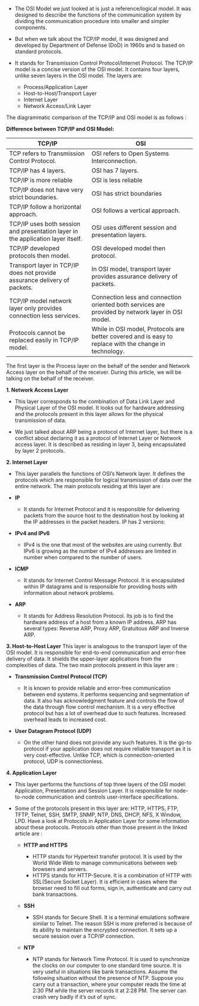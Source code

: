 + The OSI Model we just looked at is just a reference/logical model. It was designed to describe the functions of the communication system by dividing the communication procedure into smaller and simpler components.

+ But when we talk about the TCP/IP model, it was designed and developed by Department of Defense (DoD) in 1960s and is based on standard protocols.

+ It stands for Transmission Control Protocol/Internet Protocol. The TCP/IP model is a concise version of the OSI model. It contains four layers, unlike seven layers in the OSI model. The layers are:

	- Process/Application Layer
	- Host-to-Host/Transport Layer
	- Internet Layer
	- Network Access/Link Layer

The diagrammatic comparison of the TCP/IP and OSI model is as follows :

**Difference between TCP/IP and OSI Model:**

|TCP/IP   | OSI  |
|---|---|
| TCP refers to Transmission Control Protocol.  |OSI refers to Open Systems Interconnection.   |
| TCP/IP has 4 layers.  | OSI has 7 layers.  |
| TCP/IP is more reliable  | OSI is less reliable  |
| TCP/IP does not have very strict boundaries.  | OSI has strict boundaries  |
| TCP/IP follow a horizontal approach.  | OSI follows a vertical approach.  |
|  TCP/IP uses both session and presentation layer in the application layer itself. |   OSI uses different session and presentation layers. |
| TCP/IP developed protocols then model.	| OSI developed model then protocol.|
| Transport layer in TCP/IP does not provide assurance delivery of packets.	  | In OSI model, transport layer provides assurance delivery of packets.  |
| TCP/IP model network layer only provides connection less services.	  |  Connection less and connection oriented both services are provided by network layer in OSI model. |
| Protocols cannot be replaced easily in TCP/IP model.  | 	While in OSI model, Protocols are better covered and is easy to replace with the change in technology.  |


The first layer is the Process layer on the behalf of the sender and Network Access layer on the behalf of the receiver. During this article, we will be talking on the behalf of the receiver.

**1. Network Access Layer**
+ This layer corresponds to the combination of Data Link Layer and Physical Layer of the OSI model. It looks out for hardware addressing and the protocols present in this layer allows for the physical transmission of data.

+ We just talked about ARP being a protocol of Internet layer, but there is a conflict about declaring it as a protocol of Internet Layer or Network access layer. It is described as residing in layer 3, being encapsulated by layer 2 protocols.

**2. Internet Layer**
+ This layer parallels the functions of OSI’s Network layer. It defines the protocols which are responsible for logical transmission of data over the entire network. The main protocols residing at this layer are :

+ **IP**
	+ It stands for Internet Protocol and it is responsible for delivering packets from the source host to the destination host by looking at the IP addresses in the packet headers. IP has 2 versions:

+ **IPv4 and IPv6**
	+ IPv4 is the one that most of the websites are using currently. But IPv6 is growing as the number of IPv4 addresses are limited in number when compared to the number of users.

+ **ICMP**
	+ It stands for Internet Control Message Protocol. It is encapsulated within IP datagrams and is responsible for providing hosts with information about network problems.

+ **ARP**
	+ It stands for Address Resolution Protocol. Its job is to find the hardware address of a host from a known IP address. ARP has several types: Reverse ARP, Proxy ARP, Gratuitous ARP and Inverse ARP.

**3. Host-to-Host Layer**
This layer is analogous to the transport layer of the OSI model. It is responsible for end-to-end communication and error-free delivery of data. It shields the upper-layer applications from the complexities of data. The two main protocols present in this layer are :

+ **Transmission Control Protocol (TCP)**
	+ It is known to provide reliable and error-free communication between end systems. It performs sequencing and segmentation of data. It also has acknowledgment feature and controls the flow of the data through flow control mechanism. It is a very effective protocol but has a lot of overhead due to such features. Increased overhead leads to increased cost.

+ **User Datagram Protocol (UDP)**
	+ On the other hand does not provide any such features. It is the go-to protocol if your application does not require reliable transport as it is very cost-effective. Unlike TCP, which is connection-oriented protocol, UDP is connectionless.

**4. Application Layer**
+ This layer performs the functions of top three layers of the OSI model: Application, Presentation and Session Layer. It is responsible for node-to-node communication and controls user-interface specifications.

+ Some of the protocols present in this layer are: HTTP, HTTPS, FTP, TFTP, Telnet, SSH, SMTP, SNMP, NTP, DNS, DHCP, NFS, X Window, LPD. Have a look at Protocols in Application Layer for some information about these protocols. Protocols other than those present in the linked article are :

	+ **HTTP and HTTPS**
		+ HTTP stands for Hypertext transfer protocol. It is used by the World Wide Web to manage communications between web browsers and servers. 
		+ HTTPS stands for HTTP-Secure. It is a combination of HTTP with SSL(Secure Socket Layer). It is efficient in cases where the browser need to fill out forms, sign in, authenticate and carry out bank transactions.

	+ **SSH**
		+ SSH stands for Secure Shell. It is a terminal emulations software similar to Telnet. The reason SSH is more preferred is because of its ability to maintain the encrypted connection. It sets up a secure session over a TCP/IP connection.

	+ **NTP**
		+ NTP stands for Network Time Protocol. It is used to synchronize the clocks on our computer to one standard time source. It is very useful in situations like bank transactions. Assume the following situation without the presence of NTP. Suppose you carry out a transaction, where your computer reads the time at 2:30 PM while the server records it at 2:28 PM. The server can crash very badly if it’s out of sync.